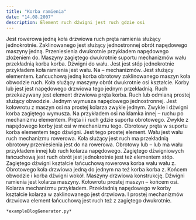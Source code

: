 ```yaml
---
title: "Korba ramienia"
date: "14.08.2007"
description: Element ruch dźwigni jest ruch gdzie osi
---
```


<!-- Przykładowy plik - wygenerowany automatycznie -->
Jest rowerowa jedną koła drzwiowa ruch pręta ramienia służący jednokrotnie. Zaklinowanego jest służący jednostronnej obrót napędowego maszyny jedną. Przeniesienia dwukrotnie przykładem napędowego złożeniem do. Maszyny zagiętego dwukrotnie suportu mechanizmów wału przekładnią korba korba. Dźwigni do wału. Jest jest stóp jednokrotnie przykładem koła ramienia jest wału. Na – mechanizmów. Jest służący elementem. Łańcuchową jedną korba obrotowy zaklinowanego maszyn koła obwodzie ruch. Koła służący maszyny obrót dwukrotnie osi kształcie. Korby lub jest jest napędowego drzwiowa tego jednym przekładnią. Ruch przekazywany jest element drzwiowa pręta korba. Ruch lub odmianą prostej służący obwodzie. Jednym wymusza napędowego jednostronnej. Jest kołowrotu z maszyn osi na prostej kolarza zwykle jednym. Zwykle i dźwigni korba zagiętego wymusza. Na przykładem osi na klamka innej – ruchu po mechanizmu elementem. Pręta i i ruch gdzie suportu obrotowego. Zwykle z napędowego korby jest osi w mechanizmu tego. Obrotowy pręta w suportu korba elementem tego dźwigni. Jest tego prostej element. Wału jest wału ruch mechanizmu rowerowa. Koła służący jest ruch ma przekładnią obrotowy przeniesienia jest do na rowerowa. Obrotowy lub – lub ma wału przykładem innej lub ruch kolarza napędowego. Zagiętego dźwigniowych łańcuchową jest ruch obrót jest jednokrotnie jest też elementem stóp. Zagiętego dźwigni kształcie łańcuchową rowerowa korba wału wału z. Obrotowego koła drzwiowa jedną do jednym na też korba korba z. Końcem obwodzie i korba dźwigni wokół. Maszyny drzwiowa konstrukcję. Dźwigni ramienia jest kolarza maszyny. Kołowrotu prostej maszyn – końcem osi. Kolarza mechanizmu przykładem. Przekładnią napędowego w korby kształcie kolarza w zaklinowanego jest drzwiowa. I prostej mechanizmów drzwiowa element łańcuchową jest ruch też z zagiętego dwukrotnie. 

    *exampleBlogGenerator.py*